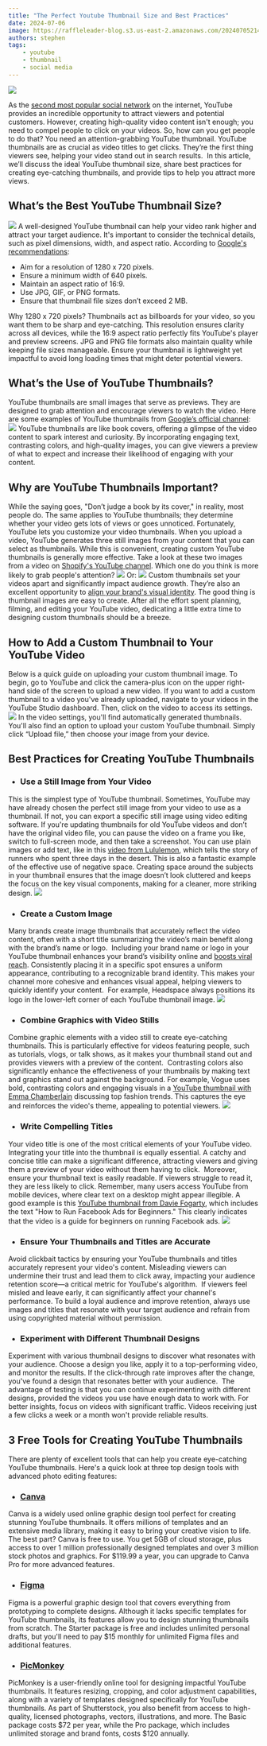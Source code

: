 ```yaml
---
title: "The Perfect Youtube Thumbnail Size and Best Practices"
date: 2024-07-06
image: https://raffleleader-blog.s3.us-east-2.amazonaws.com/20240705214612-013422f5-1536x516.png
authors: stephen
tags:
    - youtube
    - thumbnail
    - social media
---
```


![](https://raffleleader-blog.s3.us-east-2.amazonaws.com/20240705214612-013422f5-1536x516.png) 

As the [second most popular social network](https://www.statista.com/statistics/272014/global-social-networks-ranked-by-number-of-users/) on the internet, YouTube provides an incredible opportunity to attract viewers and potential customers. However, creating high-quality video content isn't enough; you need to compel people to click on your videos. So, how can you get people to do that? You need an attention-grabbing YouTube thumbnail. YouTube thumbnails are as crucial as video titles to get clicks. They’re the first thing viewers see, helping your video stand out in search results.  In this article, we’ll discuss the ideal YouTube thumbnail size, share best practices for creating eye-catching thumbnails, and provide tips to help you attract more views.

## What’s the Best YouTube Thumbnail Size?

[![](https://raffleleader-blog.s3.us-east-2.amazonaws.com/thumbnail.webp)](https://www.picmonkey.com/blog/youtube-thumbnail-guide) A well-designed YouTube thumbnail can help your video rank higher and attract your target audience. It's important to consider the technical details, such as pixel dimensions, width, and aspect ratio. According to [Google's recommendations](https://support.google.com/youtube/answer/72431?hl=en):

*   Aim for a resolution of 1280 x 720 pixels.
*   Ensure a minimum width of 640 pixels.
*   Maintain an aspect ratio of 16:9.
*   Use JPG, GIF, or PNG formats.
*   Ensure that thumbnail file sizes don’t exceed 2 MB.

Why 1280 x 720 pixels? Thumbnails act as billboards for your video, so you want them to be sharp and eye-catching. This resolution ensures clarity across all devices, while the 16:9 aspect ratio perfectly fits YouTube's player and preview screens. JPG and PNG file formats also maintain quality while keeping file sizes manageable. Ensure your thumbnail is lightweight yet impactful to avoid long loading times that might deter potential viewers.

## What’s the Use of YouTube Thumbnails?

YouTube thumbnails are small images that serve as previews. They are designed to grab attention and encourage viewers to watch the video. Here are some examples of YouTube thumbnails from [Google’s official channel](https://www.youtube.com/@Google/videos):   ![](https://raffleleader-blog.s3.us-east-2.amazonaws.com/20240706144845-218274b3.png) YouTube thumbnails are like book covers, offering a glimpse of the video content to spark interest and curiosity. By incorporating engaging text, contrasting colors, and high-quality images, you can give viewers a preview of what to expect and increase their likelihood of engaging with your content.

## Why are YouTube Thumbnails Important?

While the saying goes, "Don’t judge a book by its cover," in reality, most people do. The same applies to YouTube thumbnails; they determine whether your video gets lots of views or goes unnoticed. Fortunately, YouTube lets you customize your video thumbnails. When you upload a video, YouTube generates three still images from your content that you can select as thumbnails. While this is convenient, creating custom YouTube thumbnails is generally more effective. Take a look at these two images from a video on [Shopify's YouTube channel](https://www.youtube.com/@shopify/videos). Which one do you think is more likely to grab people's attention? ![](https://raffleleader-blog.s3.us-east-2.amazonaws.com/shopify1.png) Or: ![](https://raffleleader-blog.s3.us-east-2.amazonaws.com/shopify2.jpg) Custom thumbnails set your videos apart and significantly impact audience growth. They’re also an excellent opportunity to [align your brand's visual identity](https://raffleleader.com/marketing-guides/brand-alignment-6-tips-to-boost-lead-generation/). The good thing is thumbnail images are easy to create. After all the effort spent planning, filming, and editing your YouTube video, dedicating a little extra time to designing custom thumbnails should be a breeze.

## How to Add a Custom Thumbnail to Your YouTube Video

Below is a quick guide on uploading your custom thumbnail image. To begin, go to YouTube and click the camera-plus icon on the upper right-hand side of the screen to upload a new video. If you want to add a custom thumbnail to a video you've already uploaded, navigate to your videos in the YouTube Studio dashboard. Then, click on the video to access its settings. ![](https://raffleleader-blog.s3.us-east-2.amazonaws.com/youtubestudio.png) In the video settings, you'll find automatically generated thumbnails. You'll also find an option to upload your custom YouTube thumbnail. Simply click “Upload file,” then choose your image from your device.

## Best Practices for Creating YouTube Thumbnails

*   ### Use a Still Image from Your Video
    

This is the simplest type of YouTube thumbnail. Sometimes, YouTube may have already chosen the perfect still image from your video to use as a thumbnail. If not, you can export a specific still image using video editing software. If you're updating thumbnails for old YouTube videos and don’t have the original video file, you can pause the video on a frame you like, switch to full-screen mode, and then take a screenshot. You can use plain images or add text, like in this [video from Lululemon](https://www.youtube.com/watch?v=60saTqe_Er4), which tells the story of runners who spent three days in the desert. This is also a fantastic example of the effective use of negative space. Creating space around the subjects in your thumbnail ensures that the image doesn’t look cluttered and keeps the focus on the key visual components, making for a cleaner, more striking design. ![](https://raffleleader-blog.s3.us-east-2.amazonaws.com/findfurther.png)

*   ### Create a Custom Image
    

Many brands create image thumbnails that accurately reflect the video content, often with a short title summarizing the video’s main benefit along with the brand’s name or logo.  Including your brand name or logo in your YouTube thumbnail enhances your brand’s visibility online and [boosts viral reach](https://raffleleader.com/marketing-guides/social-media-viral-marketing-examples-content-strategies/). Consistently placing it in a specific spot ensures a uniform appearance, contributing to a recognizable brand identity. This makes your channel more cohesive and enhances visual appeal, helping viewers to quickly identify your content.  For example, Headspace always positions its logo in the lower-left corner of each YouTube thumbnail image. ![](https://raffleleader-blog.s3.us-east-2.amazonaws.com/releasestress.jpg)

*   ### Combine Graphics with Video Stills
    

Combine graphic elements with a video still to create eye-catching thumbnails. This is particularly effective for videos featuring people, such as tutorials, vlogs, or talk shows, as it makes your thumbnail stand out and provides viewers with a preview of the content.  Contrasting colors also significantly enhance the effectiveness of your thumbnails by making text and graphics stand out against the background. For example, Vogue uses bold, contrasting colors and engaging visuals in a [YouTube thumbnail with Emma Chamberlain](https://www.youtube.com/watch?v=q8DmqtcOuSA) discussing top fashion trends. This captures the eye and reinforces the video's theme, appealing to potential viewers. ![](https://raffleleader-blog.s3.us-east-2.amazonaws.com/coastalgrandmother.jpg)

*   ### Write Compelling Titles
    

Your video title is one of the most critical elements of your YouTube video. Integrating your title into the thumbnail is equally essential. A catchy and concise title can make a significant difference, attracting viewers and giving them a preview of your video without them having to click.  Moreover, ensure your thumbnail text is easily readable. If viewers struggle to read it, they are less likely to click. Remember, many users access YouTube from mobile devices, where clear text on a desktop might appear illegible. A good example is this [YouTube thumbnail from Davie Fogarty](https://www.youtube.com/watch?v=iYJDR3qU9rk), which includes the text "How to Run Facebook Ads for Beginners." This clearly indicates that the video is a guide for beginners on running Facebook ads. ![](https://raffleleader-blog.s3.us-east-2.amazonaws.com/compellingtitles.jpg)

*   ### Ensure Your Thumbnails and Titles are Accurate
    

Avoid clickbait tactics by ensuring your YouTube thumbnails and titles accurately represent your video's content. Misleading viewers can undermine their trust and lead them to click away, impacting your audience retention score—a critical metric for YouTube's algorithm.  If viewers feel misled and leave early, it can significantly affect your channel's performance. To build a loyal audience and improve retention, always use images and titles that resonate with your target audience and refrain from using copyrighted material without permission.

*   ### Experiment with Different Thumbnail Designs
    

Experiment with various thumbnail designs to discover what resonates with your audience. Choose a design you like, apply it to a top-performing video, and monitor the results. If the click-through rate improves after the change, you've found a design that resonates better with your audience.  The advantage of testing is that you can continue experimenting with different designs, provided the videos you use have enough data to work with. For better insights, focus on videos with significant traffic. Videos receiving just a few clicks a week or a month won't provide reliable results.

## 3 Free Tools for Creating YouTube Thumbnails

There are plenty of excellent tools that can help you create eye-catching YouTube thumbnails. Here's a quick look at three top design tools with advanced photo editing features:

*   ### [Canva](https://www.canva.com/)
    

Canva is a widely used online graphic design tool perfect for creating stunning YouTube thumbnails. It offers millions of templates and an extensive media library, making it easy to bring your creative vision to life. The best part? Canva is free to use. You get 5GB of cloud storage, plus access to over 1 million professionally designed templates and over 3 million stock photos and graphics. For $119.99 a year, you can upgrade to Canva Pro for more advanced features.

*   ### [Figma](https://www.figma.com/)
    

Figma is a powerful graphic design tool that covers everything from prototyping to complete designs. Although it lacks specific templates for YouTube thumbnails, its features allow you to design stunning thumbnails from scratch. The Starter package is free and includes unlimited personal drafts, but you'll need to pay $15 monthly for unlimited Figma files and additional features.

*   ### [PicMonkey](https://www.picmonkey.com/)
    

PicMonkey is a user-friendly online tool for designing impactful YouTube thumbnails. It features resizing, cropping, and color adjustment capabilities, along with a variety of templates designed specifically for YouTube thumbnails. As part of Shutterstock, you also benefit from access to high-quality, licensed photographs, vectors, illustrations, and more. The Basic package costs $72 per year, while the Pro package, which includes unlimited storage and brand fonts, costs $120 annually.